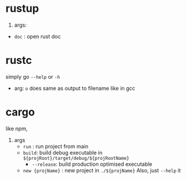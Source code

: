 # rustup

1. args:

- `doc` : open rust doc

# rustc

simply go `--help` or `-h`

- arg: `o` does same as output to filename like in gcc

# cargo

like npm,

1. args
   - `run` : run project from main
   - `build`: build debug executable in `${projRoot}/target/debug/${projRootName}`
     - `--release`: build production optimised executable
   - `new {projName}` : new project in `./${projName}`
Also, just `--help` it
